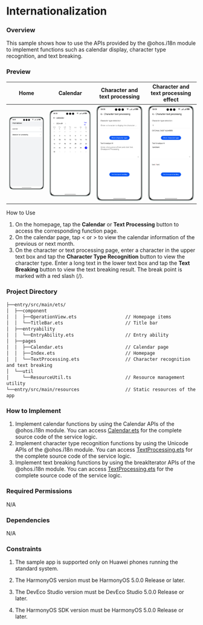 # Internationalization

### Overview

This sample shows how to use the APIs provided by the @ohos.i18n module to implement functions such as calendar display, character type recognition, and text breaking.

### Preview

| Home                            | Calendar                                | Character and text processing                           | Character and text processing effect                    |
|---------------------------------|-----------------------------------------|---------------------------------------------------------|---------------------------------------------------------|
| ![main](sceenshots/main.en.png) | ![calendar](sceenshots/calendar.en.png) | ![text_processing1](sceenshots/text_processing1.en.png) | ![text_processing1](sceenshots/text_processing2.en.png) |

How to Use
1. On the homepage, tap the **Calendar** or **Text Processing** button to access the corresponding function page.
2. On the calendar page, tap < or > to view the calendar information of the previous or next month.
3. On the character or text processing page, enter a character in the upper text box and tap the **Character Type Recognition** button to view the character type. Enter a long text in the lower text box and tap the **Text Breaking** button to view the text breaking result. The break point is marked with a red slash (/).

### Project Directory

```
├──entry/src/main/ets/
│  ├──component
│  │  ├──OperationView.ets                  // Homepage items
│  │  └──TitleBar.ets                       // Title bar
│  ├──entryability
│  │  └──EntryAbility.ets                   // Entry ability
│  ├──pages
│  │  ├──Calendar.ets                       // Calendar page
│  │  ├──Index.ets                          // Homepage
│  │  └──TextProcessing.ets                 // Character recognition and text breaking
│  └──util
│     └──ResourceUtil.ts                    // Resource management utility
└──entry/src/main/resources                 // Static resources of the app
```

### How to Implement
1. Implement calendar functions by using the Calendar APIs of the @ohos.i18n module. You can access [Calendar.ets](entry/src/main/ets/pages/Calendar.ets) for the complete source code of the service logic.
2. Implement character type recognition functions by using the Unicode APIs of the @ohos.i18n module. You can access [TextProcessing.ets](entry/src/main/ets/pages/TextProcessing.ets) for the complete source code of the service logic.
3. Implement text breaking functions by using the breakIterator APIs of the @ohos.i18n module. You can access [TextProcessing.ets](entry/src/main/ets/pages/TextProcessing.ets) for the complete source code of the service logic.

### Required Permissions

N/A

### Dependencies

N/A

### Constraints

1. The sample app is supported only on Huawei phones running the standard system.

2. The HarmonyOS version must be HarmonyOS 5.0.0 Release or later.

3. The DevEco Studio version must be DevEco Studio 5.0.0 Release or later.

4. The HarmonyOS SDK version must be HarmonyOS 5.0.0 Release or later.

